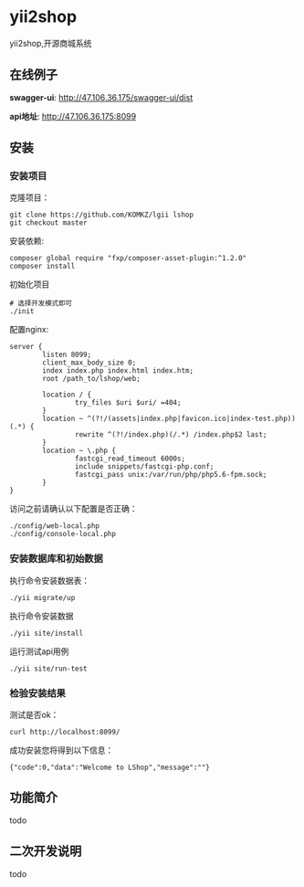 # yii2shop
yii2shop,开源商城系统
## 在线例子
**swagger-ui**: http://47.106.36.175/swagger-ui/dist

**api地址**: http://47.106.36.175:8099

## 安装

### 安装项目

克隆项目：

```
git clone https://github.com/KOMKZ/lgii lshop
git checkout master
```

安装依赖:

```
composer global require "fxp/composer-asset-plugin:^1.2.0"
composer install
```

初始化项目

```
# 选择开发模式即可
./init
```

配置nginx:

```
server {
        listen 8099;
        client_max_body_size 0;
        index index.php index.html index.htm;
        root /path_to/lshop/web;

        location / {
                try_files $uri $uri/ =404;
        }
        location ~ ^(?!/(assets|index.php|favicon.ico|index-test.php))(.*) {
                rewrite ^(?!/index.php)(/.*) /index.php$2 last;
        }
        location ~ \.php {
                fastcgi_read_timeout 6000s;
                include snippets/fastcgi-php.conf;
                fastcgi_pass unix:/var/run/php/php5.6-fpm.sock;
        }
}
```

访问之前请确认以下配置是否正确：

```
./config/web-local.php
./config/console-local.php
```

### 安装数据库和初始数据

执行命令安装数据表：

```
./yii migrate/up
```


执行命令安装数据

```
./yii site/install
```

运行测试api用例
```
./yii site/run-test
```

### 检验安装结果

测试是否ok：

```
curl http://localhost:8099/
```

成功安装您将得到以下信息：

```
{"code":0,"data":"Welcome to LShop","message":""}
```

## 功能简介
todo
## 二次开发说明
todo
